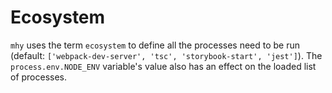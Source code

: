 # Ecosystem

`mhy` uses the term `ecosystem` to define all the processes need to be run \(default: `['webpack-dev-server', 'tsc', 'storybook-start', 'jest']`\). The `process.env.NODE_ENV` variable's value also has an effect on the loaded list of processes.


